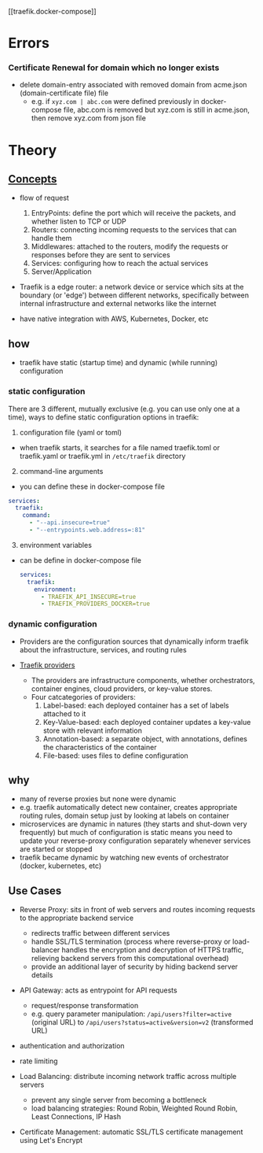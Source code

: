 [[traefik.docker-compose]]

# Errors

### Certificate Renewal for domain which no longer exists

- delete domain-entry associated with removed domain from acme.json (domain-certificate file) file
  - e.g. if `xyz.com | abc.com` were defined previously in docker-compose file, abc.com is removed but xyz.com is still in acme.json, then remove xyz.com from json file

# Theory

## [Concepts](https://doc.traefik.io/traefik/getting-started/concepts/)

- flow of request

  1. EntryPoints: define the port which will receive the packets, and whether listen to TCP or UDP
  2. Routers: connecting incoming requests to the services that can handle them
  3. Middlewares: attached to the routers, modify the requests or responses before they are sent to services
  4. Services: configuring how to reach the actual services
  5. Server/Application

- Traefik is a edge router: a network device or service which sits at the boundary (or 'edge') between different networks, specifically between
  internal infrastructure and external networks like the internet
- have native integration with AWS, Kubernetes, Docker, etc

## how

- traefik have static (startup time) and dynamic (while running) configuration

### static configuration

There are 3 different, mutually exclusive (e.g. you can use only one at a time), ways to define static configuration
options in traefik:

1. configuration file (yaml or toml)

- when traefik starts, it searches for a file named traefik.toml or traefik.yaml or traefik.yml in `/etc/traefik`
  directory

2. command-line arguments

- you can define these in docker-compose file

```yml
services:
  traefik:
    command:
      - "--api.insecure=true"
      - "--entrypoints.web.address=:81"
```

3. environment variables

- can be define in docker-compose file

  ```yml
  services:
    traefik:
      environment:
        - TRAEFIK_API_INSECURE=true
        - TRAEFIK_PROVIDERS_DOCKER=true
  ```

### dynamic configuration

- Providers are the configuration sources that dynamically inform traefik about the infrastructure, services, and routing rules

- [Traefik providers](https://doc.traefik.io/traefik/providers/overview/)

  - The providers are infrastructure components, whether orchestrators, container engines, cloud providers, or key-value stores.
  - Four catcategories of providers:
    1. Label-based: each deployed container has a set of labels attached to it
    2. Key-Value-based: each deployed container updates a key-value store with relevant information
    3. Annotation-based: a separate object, with annotations, defines the characteristics of the container
    4. File-based: uses files to define configuration

## why

- many of reverse proxies but none were dynamic
- e.g. traefik automatically detect new container, creates appropriate routing rules, domain setup just by looking at labels on container
- microservices are dynamic in natures (they starts and shut-down very frequently) but much of configuration is static means you need
  to update your reverse-proxy configuration separately whenever services are started or stopped
- traefik became dynamic by watching new events of orchestrator (docker, kubernetes, etc)

## Use Cases

- Reverse Proxy: sits in front of web servers and routes incoming requests to the appropriate backend service

  - redirects traffic between different services
  - handle SSL/TLS termination (process where reverse-proxy or load-balancer handles the encryption and decryption of HTTPS traffic,
    relieving backend servers from this computational overhead)
  - provide an additional layer of security by hiding backend server details

- API Gateway: acts as entrypoint for API requests

  - request/response transformation
  - e.g. query parameter manipulation: `/api/users?filter=active` (original URL) to `/api/users?status=active&version=v2` (transformed URL)

- authentication and authorization

- rate limiting

- Load Balancing: distribute incoming network traffic across multiple servers

  - prevent any single server from becoming a bottleneck
  - load balancing strategies: Round Robin, Weighted Round Robin, Least Connections, IP Hash

- Certificate Management: automatic SSL/TLS certificate management using Let's Encrypt
